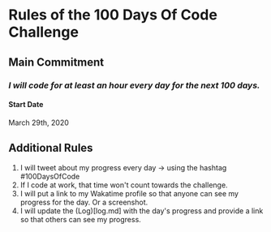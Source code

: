 # Rules of the 100 Days Of Code Challenge

## Main Commitment
### *I will code for at least an hour every day for the next 100 days.*

#### Start Date
March 29th, 2020

## Additional Rules
1. I will tweet about my progress every day -> using the hashtag #100DaysOfCode
2. If I code at work, that time won't count towards the challenge.
3. I will put a link to my Wakatime profile so that anyone can see my progress for the day. Or a screenshot.
4. I will update the (Log)[log.md] with the day's progress and provide a link so that others can see my progress.
